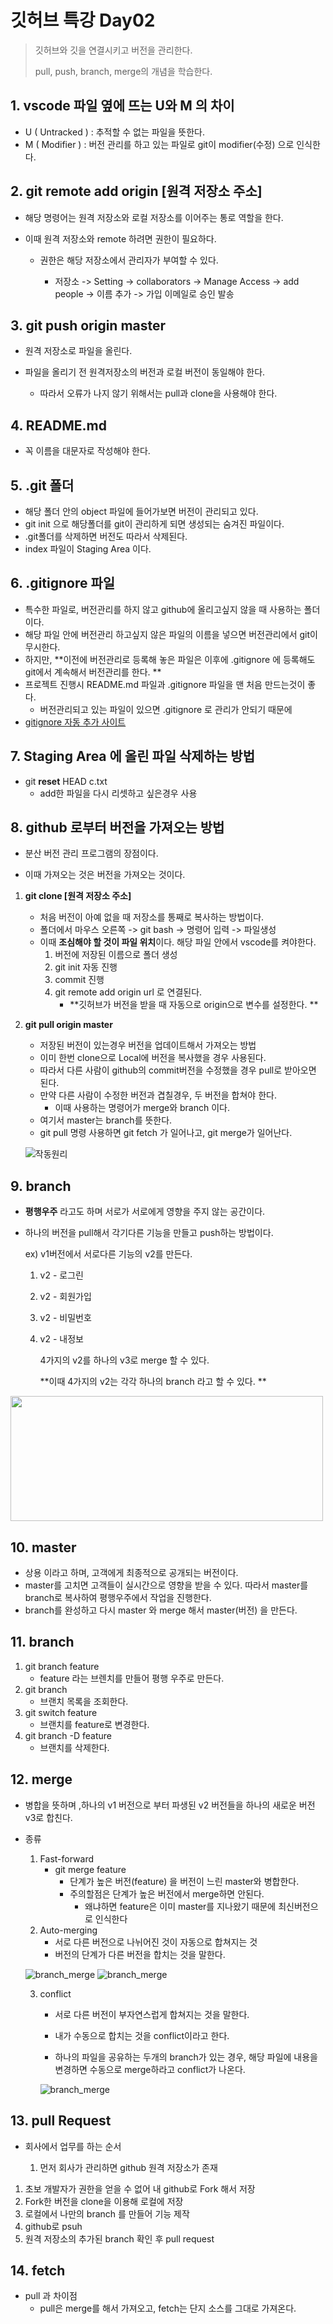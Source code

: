 # 깃허브 특강 Day02

> 깃허브와 깃을 연결시키고 버전을 관리한다.
>
> pull, push, branch, merge의 개념을 학습한다.

## 1. vscode 파일 옆에 뜨는 U와 M 의 차이

   - U ( Untracked ) : 추적할 수 없는 파일을 뜻한다.
   - M ( Modifier ) : 버전 관리를 하고 있는 파일로 git이 modifier(수정) 으로 인식한다.

## 2. git remote add origin [원격 저장소 주소]

   - 해당 명령어는 원격 저장소와 로컬 저장소를 이어주는 통로 역할을 한다.

   - 이때 원격 저장소와 remote 하려면 권한이 필요하다.

     - 권한은 해당 저장소에서 관리자가 부여할 수 있다.

       - 저장소 -> Setting -> collaborators -> Manage Access -> add people -> 이름 추가 -> 가입 이메일로 승인 발송

## 3. git push origin master

   - 원격 저장소로 파일을 올린다.

   - 파일을 올리기 전 원격저장소의 버전과 로컬 버전이 동일해야 한다.
     - 따라서 오류가 나지 않기 위해서는 pull과 clone을 사용해야 한다.

## 4. README.md

   - 꼭 이름을 대문자로 작성해야 한다.

## 5. .git 폴더

   - 해당 폴더 안의 object 파일에 들어가보면 버전이 관리되고 있다.
   - git init 으로 해당폴더를 git이 관리하게 되면 생성되는 숨겨진 파일이다.
   - .git폴더를 삭제하면 버전도 따라서 삭제된다.
   - index 파일이 Staging Area 이다.

## 6. .gitignore 파일

   - 특수한 파일로, 버전관리를 하지 않고 github에 올리고싶지 않을 때 사용하는 폴더이다.
   - 해당 파일 안에 버전관리 하고싶지 않은 파일의 이름을 넣으면 버전관리에서 git이 무시한다.
   - 하지만, **이전에 버전관리로 등록해 놓은 파일은 이후에 .gitignore 에 등록해도 git에서 계속해서 버전관리를 한다. **
   - 프로젝트 진행시 README.md 파일과 .gitignore 파일을 맨 처음 만드는것이 좋다.
     - 버전관리되고 있는 파일이 있으면 .gitignore 로 관리가 안되기 때문에
   - [gitignore 자동 추가 사이트](https://www.toptal.com/developers/gitignore)

## 7. Staging Area 에 올린 파일 삭제하는 방법

   - git **reset** HEAD c.txt
     - add한 파일을 다시 리셋하고 싶은경우 사용

## 8. github 로부터 버전을 가져오는 방법

   - 분산 버전 관리 프로그램의 장점이다.

   - 이때 가져오는 것은 버전을 가져오는 것이다.

   1. **git clone [원격 저장소 주소]**
      - 처음 버전이 아예 없을 때 저장소를 통째로 복사하는 방법이다.
      - 폴더에서 마우스 오른쪽 -> git bash -> 명령어 입력 -> 파일생성
      - 이때 **조심해야 할 것이 파일 위치**이다. 해당 파일 안에서 vscode를 켜야한다.
        1. 버전에 저장된 이름으로 폴더 생성
        2. git init 자동 진행
        3. commit 진행
        4. git remote add origin url 로 연결된다.
           - **깃허브가 버전을 받을 때 자동으로 origin으로 변수를 설정한다. **
   2. **git pull origin master**

      - 저장된 버전이 있는경우 버전을 업데이트해서 가져오는 방법
      - 이미 한번 clone으로 Local에 버전을 복사했을 경우 사용된다.
      - 따라서 다른 사람이 github의 commit버전을 수정했을 경우 pull로 받아오면 된다.
      - 만약 다른 사람이 수정한 버전과 겹칠경우, 두 버전을 합쳐야 한다.
        - 이때 사용하는 명령어가 merge와 branch 이다.
      - 여기서 master는 branch를 뜻한다.
      - git pull 명령 사용하면 git fetch 가 일어나고, git merge가 일어난다.

      ![작동원리](images/git_pull.png)

## 9. **branch**

   - **평행우주** 라고도 하며 서로가 서로에게 영향을 주지 않는 공간이다.

   - 하나의 버전을 pull해서 각기다른 기능을 만들고 push하는 방법이다.

     ex) v1버전에서 서로다른 기능의 v2를 만든다.

     1. v2 - 로그린

     2. v2 - 회원가입

     3. v2 - 비밀번호

     4. v2 - 내정보

        4가지의 v2를 하나의 v3로 merge 할 수 있다.

        **이때 4가지의 v2는 각각 하나의 branch 라고 할 수 있다. **

   <img src="images/git_branch.png" width="500" height="200">

## 10. master

- 상용 이라고 하며, 고객에게 최종적으로 공개되는 버전이다.
- master를 고치면 고객들이 실시간으로 영향을 받을 수 있다. 따라서 master를 branch로 복사하여 평행우주에서 작업을 진행한다.
- branch를 완성하고 다시 master 와 merge 해서 master(버전) 을 만든다.

## 11. **branch**

1. git branch feature
   - feature 라는 브렌치를 만들어 평행 우주로 만든다.
2. git branch
   - 브랜치 목록을 조회한다.
3. git switch feature
   - 브랜치를 feature로 변경한다.
4. git branch -D feature
   - 브랜치를 삭제한다.

## 12. **merge**

- 병합을 뜻하며 ,하나의 v1 버전으로 부터 파생된 v2 버전들을 하나의 새로운 버전 v3로 합친다.

- 종류

  1. Fast-forward
     - git merge feature
       - 단계가 높은 버전(feature) 을 버전이 느린 master와 병합한다.
       - 주의할점은 단계가 높은 버전에서 merge하면 안된다.
         - 왜냐하면 feature은 이미 master를 지나왔기 때문에 최신버전으로 인식한다
  2. Auto-merging
     - 서로 다른 버전으로 나뉘어진 것이 자동으로 합쳐지는 것
     - 버전의 단계가 다른 버전을 합치는 것을 말한다.

  ![branch_merge](images/merge02.png) ![branch_merge](images/merge01.png)

  3. conflict
  
     - 서로 다른 버전이 부자연스럽게 합쳐지는 것을 말한다.
  
     - 내가 수동으로 합치는 것을 conflict이라고 한다.
  
     - 하나의 파일을 공유하는 두개의 branch가 있는 경우, 해당 파일에 내용을 변경하면 수동으로 merge하라고 conflict가 나온다.
  
     ![branch_merge](images/branch_merge.png)

## 13. pull Request

- 회사에서 업무를 하는 순서

  1. 먼저 회사가 관리하면 github 원격 저장소가 존재
1. 초보 개발자가 권한을 얻을 수 없어 내 github로 Fork 해서 저장
  1. Fork한 버전을 clone을 이용해 로컬에 저장
1. 로컬에서 나만의 branch 를 만들어 기능 제작
  1. github로 psuh
1. 원격 저장소의 추가된 branch 확인 후 pull request

## 14. fetch

+ pull 과 차이점 
  + pull은 merge를 해서 가져오고, fetch는 단지 소스를 그대로 가져온다. 
